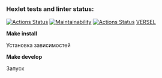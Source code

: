 ### Hexlet tests and linter status:
[![Actions Status](https://github.com/Kemononya/frontend-project-11/workflows/hexlet-check/badge.svg)](https://github.com/Kemononya/frontend-project-11/actions)
[![Maintainability](https://api.codeclimate.com/v1/badges/7431ee6bda3151b2191d/maintainability)](https://codeclimate.com/github/Kemononya/frontend-project-11/maintainability)
[![Actions Status](https://github.com/Kemononya/frontend-project-11/workflows/linter/badge.svg)](https://github.com/Kemononya/frontend-project-11/actions)
[VERSEL](https://frontend-project-11-kappa.vercel.app)


**Make install**

Установка зависимостей

**Make develop**

Запуск
